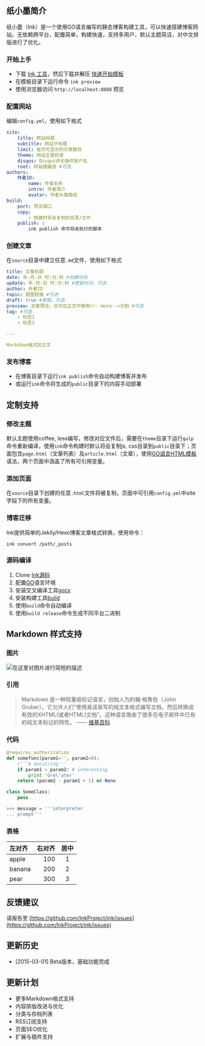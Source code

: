 ## 纸小墨简介

纸小墨（Ink）是一个使用GO语言编写的静态博客构建工具，可以快速搭建博客网站。无依赖跨平台，配置简单，构建快速，支持多用户，默认主题简洁，对中文排版进行了优化。

### 开始上手
- 下载 [Ink 工具](https://github.com/InkProject/ink/releases)，然后下载并解压 [快速开始模板](https://github.com/InkProject/blog)
- 在模板目录下运行命令 `ink preview`
- 使用浏览器访问 `http://localhost:8888` 预览

### 配置网站
编辑`config.yml`，使用如下格式

``` yaml
site:
    title: 网站标题
    subtitle: 网站子标题
    limit: 每页可显示的文章数目
    theme: 网站主题目录
    disqus: Disqus评论插件账户名
    root: 网站根路径 #可选
authors:
    作者ID:
        name: 作者名称
        intro: 作者简介
        avatar: 作者头像路径
build:
    port: 预览端口
    copy:
        - 构建时将会复制的目录/文件
    publish: |
        ink publish 命令将会执行的脚本
```

### 创建文章
在`source`目录中建立任意`.md`文件，使用如下格式

``` yaml
title: 文章标题
date: 年-月-日 时:分:秒 #创建时间
update: 年-月-日 时:分:秒 #更新时间，可选
author: 作者ID
topic: 题图链接 #可选
draft: true #草稿，可选
preview: 文章预览，也可在正文中使用<!--more-->分割 #可选
tag: #可选
    - 标签1
    - 标签2

---

Markdown格式的正文
```

### 发布博客
- 在博客目录下运行`ink publish`命令自动构建博客并发布
- 或运行`ink`命令将生成的`public`目录下的内容手动部署

## 定制支持

### 修改主题

默认主题使用coffee, less编写，修改对应文件后，需要在`theme`目录下运行`gulp`命令重新编译，使用`ink`命令构建时默认将会复制js, css目录到`public`目录下；页面包含`page.html`（文章列表）及`article.html`（文章），使用[GO语言HTML模板](http://golang.org/pkg/html/template/)语法，两个页面中涵盖了所有可引用变量。

### 添加页面

在`source`目录下创建的任意`.html`文件将被复制，页面中可引用`config.yml`中site字段下的所有变量。

### 博客迁移

Ink提供简单的Jeklly/Hexo博客文章格式转换，使用命令：
``` shell
ink convert /path/_posts
```

### 源码编译

1. Clone [Ink源码](https://github.com/InkProject/ink)
2. 配置[GO](http://golang.org/doc/install)语言环境
3. 安装交叉编译工具[gocx](https://github.com/laher/goxc)
4. 安装构建工具[build](https://github.com/imeoer/build.go)
5. 使用`build`命令自动编译
6. 使用`build release`命令生成不同平台二进制

## Markdown 样式支持

### 图片

![在这里对图片进行简短的描述](-/images/example.jpg)

### 引用

> Markdown 是一种轻量级标记语言，创始人为約翰·格魯伯（John Gruber）。它允许人们“使用易读易写的纯文本格式编写文档，然后转换成有效的XHTML(或者HTML)文档”。这种语言吸收了很多在电子邮件中已有的纯文本标记的特性。
—— [维基百科](http://www.wikiwand.com/zh/Markdown)

### 代码
``` python
@requires_authorization
def somefunc(param1='', param2=0):
    r'''A docstring'''
    if param1 > param2: # interesting
        print 'Gre\'ater'
    return (param2 - param1 + 1) or None

class SomeClass:
    pass

>>> message = '''interpreter
... prompt'''
```

### 表格
| 左对齐    |    右对齐| 居中 |
| :-------- | -------:| :--: |
| apple     |     100 |  1   |
| banana    |     200 |  2   |
| pear      |     300 |  3   |

## 反馈建议

请报告至 [https://github.com/InkProject/ink/issues](https://github.com/InkProject/ink/issues)

## 更新历史

- [2015-03-01] Beta版本，基础功能完成

## 更新计划

- 更多Markdown格式支持
- 内容排版改进与优化
- 分类与存档列表
- RSS订阅支持
- 页面SEO优化
- 扩展与插件支持
